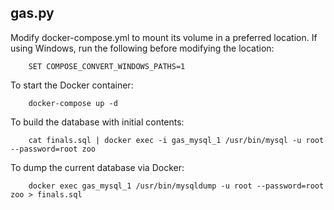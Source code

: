 ## gas.py

Modify docker-compose.yml to mount its volume in a preferred location. If using Windows, run the following before modifying the location:

        SET COMPOSE_CONVERT_WINDOWS_PATHS=1

To start the Docker container:

        docker-compose up -d

To build the database with initial contents:

        cat finals.sql | docker exec -i gas_mysql_1 /usr/bin/mysql -u root --password=root zoo

To dump the current database via Docker:

        docker exec gas_mysql_1 /usr/bin/mysqldump -u root --password=root zoo > finals.sql
